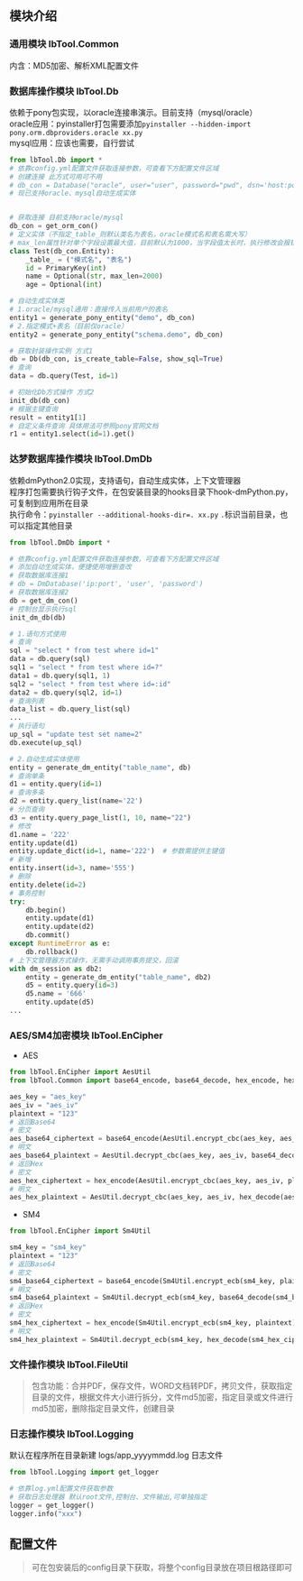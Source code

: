 ## 模块介绍
### 通用模块 lbTool.Common  
内含：MD5加密、解析XML配置文件
### 数据库操作模块 lbTool.Db
依赖于pony包实现，以oracle连接串演示。目前支持（mysql/oracle）    
oracle应用：pyinstaller打包需要添加`pyinstaller --hidden-import pony.orm.dbproviders.oracle xx.py`  
mysql应用：应该也需要，自行尝试
```python
from lbTool.Db import *
# 依靠config.yml配置文件获取连接参数，可查看下方配置文件区域
# 创建连接 此方式可用可不用
# db_con = Database("oracle", user="user", password="pwd", dsn='host:port/sid')
# 现已支持oracle、mysql自动生成实体


# 获取连接 目前支持oracle/mysql
db_con = get_orm_con()
# 定义实体（不指定_table_则默认类名为表名，oracle模式名和表名需大写）
# max_len属性针对单个字段设置最大值，目前默认为1000，当字段值太长时，执行修改会报错
class Test(db_con.Entity):
    _table_ = ("模式名", "表名")
    id = PrimaryKey(int)
    name = Optional(str, max_len=2000)
    age = Optional(int)

# 自动生成实体类
# 1.oracle/mysql通用：直接传入当前用户的表名
entity1 = generate_pony_entity("demo", db_con)
# 2.指定模式+表名（目前仅oracle）
entity2 = generate_pony_entity("schema.demo", db_con)

# 获取封装操作实例 方式1
db = Db(db_con, is_create_table=False, show_sql=True)
# 查询
data = db.query(Test, id=1)

# 初始化Db方式操作 方式2
init_db(db_con)
# 根据主键查询
result = entity1[1]
# 自定义条件查询 具体用法可参照pony官网文档
r1 = entity1.select(id=1).get()
```
### 达梦数据库操作模块 lbTool.DmDb
依赖dmPython2.0实现，支持语句，自动生成实体，上下文管理器  
程序打包需要执行钩子文件，在包安装目录的hooks目录下hook-dmPython.py，可复制到应用所在目录   
执行命令：`pyinstaller --additional-hooks-dir=. xx.py` `.`标识当前目录，也可以指定其他目录
```python
from lbTool.DmDb import *

# 依靠config.yml配置文件获取连接参数，可查看下方配置文件区域
# 添加自动生成实体，便捷使用增删查改
# 获取数据库连接1
# db = DmDatabase('ip:port', 'user', 'password')
# 获取数据库连接2
db = get_dm_con()
# 控制台显示执行sql
init_dm_db(db)

# 1.语句方式使用
# 查询
sql = "select * from test where id=1"
data = db.query(sql)
sql1 = "select * from test where id=?"
data1 = db.query(sql1, 1)
sql2 = "select * from test where id=:id"
data2 = db.query(sql2, id=1)
# 查询列表
data_list = db.query_list(sql)
...
# 执行语句
up_sql = "update test set name=2"
db.execute(up_sql)

# 2.自动生成实体使用
entity = generate_dm_entity("table_name", db)
# 查询单条
d1 = entity.query(id=1)
# 查询多条
d2 = entity.query_list(name='22')
# 分页查询
d3 = entity.query_page_list(1, 10, name="22")
# 修改
d1.name = '222'
entity.update(d1)
entity.update_dict(id=1, name='222')  # 参数需提供主键值
# 新增
entity.insert(id=3, name='555')
# 删除
entity.delete(id=2)
# 事务控制
try:
    db.begin()
    entity.update(d1)
    entity.update(d2)
    db.commit()
except RuntimeError as e:
    db.rollback()
# 上下文管理器方式操作，无需手动调用事务提交，回滚
with dm_session as db2:
    entity = generate_dm_entity("table_name", db2)
    d5 = entity.query(id=3)
    d5.name = '666'
    entity.update(d5)
...
```
### AES/SM4加密模块 lbTool.EnCipher  
- AES  
```python
from lbTool.EnCipher import AesUtil
from lbTool.Common import base64_encode, base64_decode, hex_encode, hex_decode

aes_key = "aes_key"
aes_iv = "aes_iv"
plaintext = "123"
# 返回Base64
# 密文
aes_base64_ciphertext = base64_encode(AesUtil.encrypt_cbc(aes_key, aes_iv, plaintext))
# 明文
aes_base64_plaintext = AesUtil.decrypt_cbc(aes_key, aes_iv, base64_decode(aes_base64_ciphertext, True))
# 返回Hex
# 密文
aes_hex_ciphertext = hex_encode(AesUtil.encrypt_cbc(aes_key, aes_iv, plaintext))
# 明文
aes_hex_plaintext = AesUtil.decrypt_cbc(aes_key, aes_iv, hex_decode(aes_hex_ciphertext, True))
```
- SM4
```python
from lbTool.EnCipher import Sm4Util

sm4_key = "sm4_key"
plaintext = "123"
# 返回Base64
# 密文
sm4_base64_ciphertext = base64_encode(Sm4Util.encrypt_ecb(sm4_key, plaintext))
# 明文
sm4_base64_plaintext = Sm4Util.decrypt_ecb(sm4_key, base64_decode(sm4_base64_ciphertext, True))
# 返回Hex
# 密文
sm4_hex_ciphertext = hex_encode(Sm4Util.encrypt_ecb(sm4_key, plaintext))
# 明文
sm4_hex_plaintext = Sm4Util.decrypt_ecb(sm4_key, hex_decode(sm4_hex_ciphertext, True))
```
### 文件操作模块 lbTool.FileUtil
> 包含功能：合并PDF，保存文件，WORD文档转PDF，拷贝文件，获取指定目录的文件，根据文件大小进行拆分，文件md5加密，指定目录或文件进行md5加密，删除指定目录文件，创建目录
### 日志操作模块 lbTool.Logging
默认在程序所在目录新建 logs/app_yyyymmdd.log 日志文件
```python
from lbTool.Logging import get_logger

# 依靠log.yml配置文件获取参数
# 获取日志处理器 默认root文件,控制台、文件输出,可单独指定
logger = get_logger()
logger.info("xxx")
```
## 配置文件
> 可在包安装后的config目录下获取，将整个config目录放在项目根路径即可